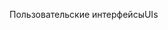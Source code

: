 <span data-ttu-id="08ea0-101">Пользовательские интерфейсы</span><span class="sxs-lookup"><span data-stu-id="08ea0-101">UIs</span></span>